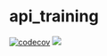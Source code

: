 # api_training
[![codecov](https://codecov.io/gh/TSHIBUNZIc/api_training/branch/main/graph/badge.svg)](https://codecov.io/gh/TSHIBUNZIc/api_training)
![](https://github.com/TSHIBUNZIc/api_training/actions/workflows/build.yml/badge.svg)
